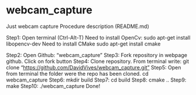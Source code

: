 # webcam_capture
Just webcam capture
Procedure description (README.md)

Step1: Open terminal (Ctrl-Alt-T)
Need to install OpenCv:
	sudo apt-get install libopencv-dev
Need to install CMake
	sudo apt-get install cmake

Step2: Open Github: “webcam_capture”
Step3: Fork repository in webpage github. Click on fork button
Step4: Clone repository. From terminal write: git clone “https://github.com/DavidVives/webcam_capture.git”
Step5:  Open from terminal the folder were the repo has been cloned. cd webcam_capture
Step6:  mkdir build
Step7: cd build
Step8: cmake ..
Step9: make
Step10: ./webcam_capture
Done!
